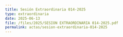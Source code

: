```yaml
---
title: Sesión Extraordinaria 014-2025
type: extraordinaria
date: 2025-06-13
file: /files/2025/SESION EXTRAORDINARIA 014-2025.pdf
permalink: actas/sesion-extraordinaria-014-2025
---
```


